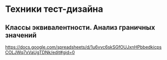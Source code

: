 # Техники тест-дизайна
## Классы эквивалентности. Анализ граничных значений
<https://docs.google.com/spreadsheets/d/1u6vvc6skSGfOUJxnHPbbedkicpsCOLJWq7xVaUgTDNk/edit#gid=0>
